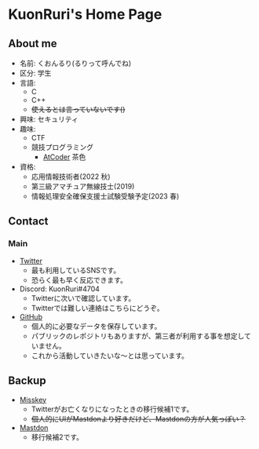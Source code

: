 # KuonRuri's Home Page  
## About me  
- 名前: くおんるり(るりって呼んでね)  
- 区分: 学生  
- 言語:  
  - C  
  - C++  
  - ~~使えるとは言っていないです()~~  
- 興味: セキュリティ  
- 趣味:  
  - CTF  
  - 競技プログラミング  
    - [AtCoder](https://atcoder.jp/users/kuonruri) 茶色  
- 資格:  
  - 応用情報技術者(2022 秋)  
  - 第三級アマチュア無線技士(2019)  
  - 情報処理安全確保支援士試験受験予定(2023 春)  
## Contact  
### Main  
- [Twitter](https://twitter.com/KuonRuri)  
  - 最も利用しているSNSです。  
  - 恐らく最も早く反応できます。  
- Discord: KuonRuri#4704  
  - Twitterに次いで確認しています。  
  - Twitterでは難しい連絡はこちらにどうぞ。  
- [GitHub](https://github.com/KuonRuri)  
  - 個人的に必要なデータを保存しています。  
  - パブリックのレポジトリもありますが、第三者が利用する事を想定していません。  
  - これから活動していきたいな〜とは思っています。  
## Backup  
- [Misskey](https://misskey.io/@KuonRuri)  
  - Twitterがお亡くなりになったときの移行候補1です。
  - ~~個人的にUIがMastdonより好きだけど、Mastdonの方が人気っぽい？~~  
- [Mastdon](https://mstdn.jp/web/@KuonRuri)  
  - 移行候補2です。
